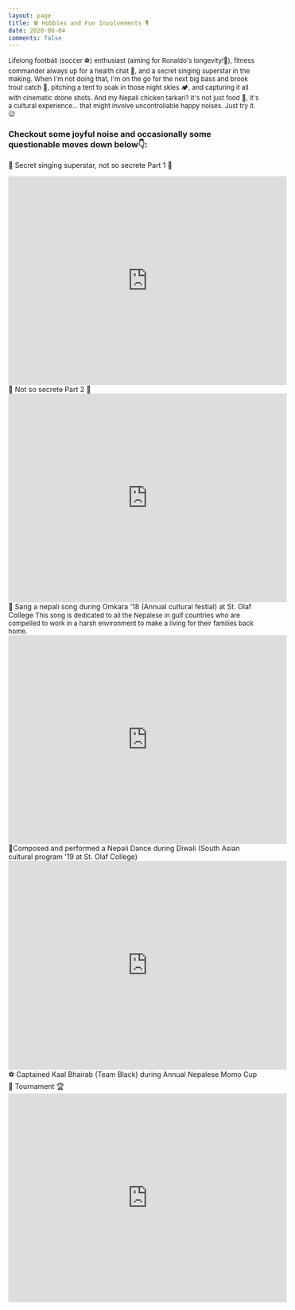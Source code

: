 ```yaml
---
layout: page
title: ⚽ Hobbies and Fun Involvements 🎙️
date: 2020-06-04
comments: false
---
```


<font size = '2.5'> 
Lifelong football (soccer ⚽) enthusiast (aiming for Ronaldo's longevity!🧘), fitness commander always up for a health chat 💪, and a secret singing superstar in the making. When I'm not doing that, I'm on the go for the next big bass and brook trout catch 🎣, pitching a tent to soak in those night skies 🏕️, and capturing it all with cinematic drone shots. And my Nepali chicken tarkari? It's not just food 🍳, it's a cultural experience... that might involve uncontrollable happy noises. Just try it. 😉 </font>

<h3> Checkout some joyful noise and occasionally some questionable moves down below👇: </h3>

🎵 Secret singing superstar, not so secrete Part 1 🤫
<iframe width="560" height="420" src="https://www.youtube.com/embed/foS8Xal3_R4" frameborder="0" allow="accelerometer; autoplay; encrypted-media; gyroscope; picture-in-picture" allowfullscreen></iframe>
<br>
🎵 Not so secrete Part 2 🤭
<iframe width="560" height="420" src="https://www.youtube.com/embed/cQWGb17NxXA" frameborder="0" allow="accelerometer; autoplay; encrypted-media; gyroscope; picture-in-picture" allowfullscreen></iframe>
<br>
🎵 Sang a nepali song during Omkara '18 (Annual cultural festial) at St. Olaf College
<font size = '2'> This song is dedicated to all the Nepalese in gulf countries who are compelled to work in a harsh environment to make a living for their families back home. </font>
<iframe width="560" height="420" src="https://www.youtube.com/embed/Sublqdi5XlU" frameborder="0" allow="accelerometer; autoplay; encrypted-media; gyroscope; picture-in-picture" allowfullscreen></iframe>
<br>
🕺Composed and performed a Nepali Dance during Diwali (South Asian cultural program '19 at St. Olaf College)
<iframe width="560" height="420" src="https://www.youtube.com/embed/RcMIt4siaKs" frameborder="0" allow="accelerometer; autoplay; encrypted-media; gyroscope; picture-in-picture" allowfullscreen></iframe>
<br>
⚽ Captained Kaal Bhairab (Team Black) during Annual Nepalese Momo Cup 🥟 Tournament 🏆
<iframe width="560" height="420" src="https://www.youtube.com/embed/9ADUlfp_ZwI" frameborder="0" allow="accelerometer; autoplay; encrypted-media; gyroscope; picture-in-picture" allowfullscreen></iframe>

